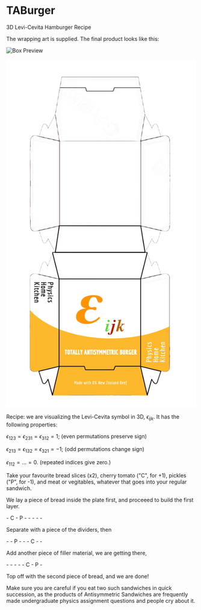 # TABurger
3D Levi-Cevita Hamburger Recipe 

The wrapping art is supplied. The final product looks like this:

![Box Preview](BurgerPreview.png)

![Box Unwrapped](Unwrapped.png)


Recipe: we are visualizing the Levi-Cevita symbol in 3D, $\epsilon_{ijk}$. It has the following properties:

$\epsilon_{123} = \epsilon_{231} = \epsilon_{312} = 1;$ (even permutations preserve sign)

$\epsilon_{213} = \epsilon_{132} = \epsilon_{321} = -1;$ (odd permutations change sign) 

$\epsilon_{112} = ... = 0.$ (repeated indices give zero.)


Take your favourite bread slices (x2), cherry tomato ("C", for +1), pickles ("P", for -1), and meat or vegitables, whatever that goes into your regular sandwich. 

We lay a piece of bread inside the plate first, and proceeed to build the first layer.

 \-  C  \-
 P  \-  \-
 \-  \-  \-

Separate with a piece of the dividers, then

 \-  \-  P
 \-  \-  \-
 C  \-  \-
 
 Add another piece of filler material, we are getting there,
 
 \-  \-  \-
 \-  \-  C
 \-  P  \-
 
 Top off with the second piece of bread, and we are done!
 
Make sure you are careful if you eat two such sandwiches in quick succession, as the products of Antisymmetric Sandwiches are frequently made undergraduate physics assignment questions and people cry about it.
